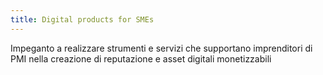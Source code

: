 ```yaml
---
title: Digital products for SMEs
---
```


Impeganto a realizzare strumenti e servizi che supportano imprenditori di PMI nella creazione di reputazione e asset digitali monetizzabili

 <!-- 
Developing a set of solutions for daring shareholders who are ready to build iconic digital and media assets that generate additional revenue or improve reputation and brand perception
Building a suite of services and tools for company managers to develop an audience and create revenue generating media and digital assets -->
